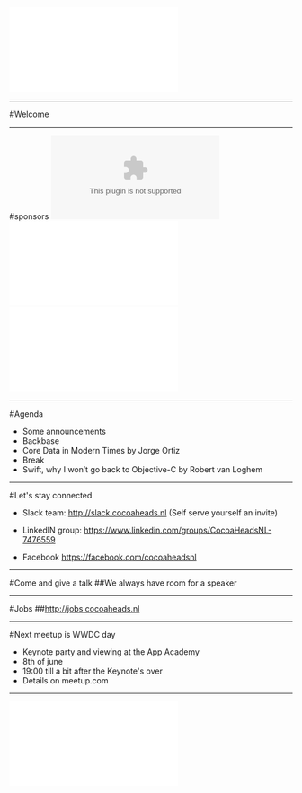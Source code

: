 ![fit](../../Logos/CocoaHeadsNL.pdf)

---

#Welcome

---

#sponsors
![inline fit](backbase.eps)
![inline fit left](../../Logos/egeniq.pdf) ![inline fit right](../../Logos/xebia.pdf)

---

#Agenda
- Some announcements
- Backbase
- Core Data in Modern Times by Jorge Ortiz
- Break
- Swift, why I won’t go back to Objective-C by Robert van Loghem

---

#Let's stay connected
- Slack team:
http://slack.cocoaheads.nl (Self serve yourself an invite)

- LinkedIN group:
https://www.linkedin.com/groups/CocoaHeadsNL-7476559

- Facebook
https://facebook.com/cocoaheadsnl

---

#Come and give a talk
##We always have room for a speaker

---

#Jobs
##http://jobs.cocoaheads.nl

---

#Next meetup is WWDC day
- Keynote party and viewing at the App Academy
- 8th of june
- 19:00 till a bit after the Keynote's over
- Details on meetup.com

---

![fit](../../Logos/CocoaHeadsNL.pdf)

